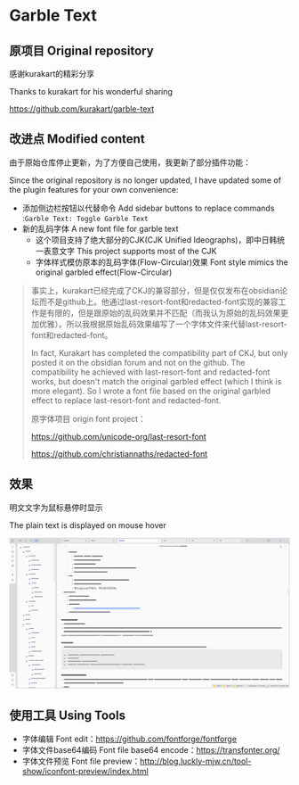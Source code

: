 # Garble Text



## 原项目 Original repository

感谢kurakart的精彩分享

Thanks to kurakart for his wonderful sharing

https://github.com/kurakart/garble-text



## 改进点 Modified content

由于原始仓库停止更新，为了方便自己使用，我更新了部分插件功能：

Since the original repository is no longer updated, I have updated some of the plugin features for your own convenience:

- 添加侧边栏按钮以代替命令 Add sidebar buttons to replace commands :`Garble Text: Toggle Garble Text`
- 新的乱码字体 A new font file for garble text
    - 这个项目支持了绝大部分的CJK(CJK Unified Ideographs)，即中日韩统一表意文字  This project supports most of the CJK
    - 字体样式模仿原本的乱码字体(Flow-Circular)效果 Font style mimics the original garbled effect(Flow-Circular)

> 事实上，kurakart已经完成了CKJ的兼容部分，但是仅仅发布在obsidian论坛而不是github上。他通过last-resort-font和redacted-font实现的兼容工作是有限的，但是跟原始的乱码效果并不匹配（而我认为原始的乱码效果更加优雅）。所以我根据原始乱码效果编写了一个字体文件来代替last-resort-font和redacted-font。
>
> In fact, Kurakart has completed the compatibility part of CKJ, but only posted it on the obsidian forum and not on the github. The compatibility he achieved with last-resort-font and redacted-font works, but doesn't match the original garbled effect (which I think is more elegant). So I wrote a font file based on the original garbled effect to replace last-resort-font and redacted-font.
>
> 原字体项目 origin font project：
>
> https://github.com/unicode-org/last-resort-font
>
> https://github.com/christiannaths/redacted-font



## 效果

明文文字为鼠标悬停时显示

The plain text is displayed on mouse hover

![image-20230113151633060](README.assets/image-20230113151633060.png)



## 使用工具 Using Tools

- 字体编辑 Font edit：https://github.com/fontforge/fontforge
- 字体文件base64编码 Font file base64 encode：https://transfonter.org/
- 字体文件预览 Font file preview：http://blog.luckly-mjw.cn/tool-show/iconfont-preview/index.html







